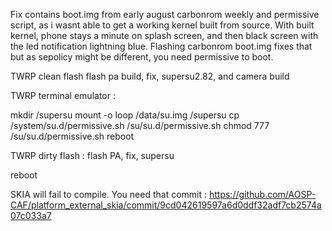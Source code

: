 Fix contains boot.img from early august carbonrom weekly and permissive script, as i wasnt able to get a working kernel built from source. With built kernel, phone stays a minute on splash screen, and then black screen with the led notification lightning blue. Flashing carbonrom boot.img fixes that but as sepolicy might be different, you need permissive to boot.


TWRP clean flash
flash pa build, fix, supersu2.82, and camera build

TWRP terminal emulator :

mkdir /supersu
mount -o loop /data/su.img /supersu
cp /system/su.d/permissive.sh /su/su.d/permissive.sh
chmod 777 /su/su.d/permissive.sh
reboot

TWRP dirty flash :
flash PA, fix, supersu

reboot

SKIA will fail to compile. You need that commit : 
https://github.com/AOSP-CAF/platform_external_skia/commit/9cd042619597a6d0ddf32adf7cb2574a07c033a7
